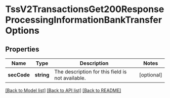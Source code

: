 # TssV2TransactionsGet200ResponseProcessingInformationBankTransferOptions

## Properties
Name | Type | Description | Notes
------------ | ------------- | ------------- | -------------
**secCode** | **string** | The description for this field is not available. | [optional] 

[[Back to Model list]](../README.md#documentation-for-models) [[Back to API list]](../README.md#documentation-for-api-endpoints) [[Back to README]](../README.md)


